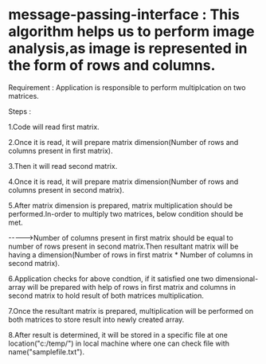 # message-passing-interface : This algorithm helps us to perform image analysis,as image is represented in the form of rows and columns.

Requirement : Application is responsible to perform multiplcation on two matrices.

Steps :

1.Code will read first matrix.

2.Once it is read, it will prepare matrix dimension(Number of rows and columns present in first matrix).

3.Then it will read second matrix.

4.Once it is read, it will prepare matrix dimension(Number of rows and columns present in second matrix).

5.After matrix dimension is prepared, matrix multiplication should be performed.In-order to multiply two matrices, below condition 
should be met.

----->Number of columns present in first matrix should be equal to number of rows present in second matrix.Then resultant matrix will be 
      having a dimension(Number of rows in first matrix * Number of columns in second matrix).

6.Application checks for above condtion, if it satisfied one two dimensional-array will be prepared with help of rows in first
matrix and columns in second matrix to hold result of both matrices multiplication.

7.Once the resultant matrix is prepared, multiplication will be performed on both matrices to store result into newly created array.

8.After result is determined, it will be stored in a specific file at one location("c:/temp/") in local machine where one can check file 
with name("samplefile.txt").

